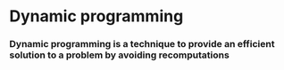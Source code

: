 # Dynamic programming
### Dynamic programming is a technique to provide an efficient solution to a problem by avoiding recomputations

